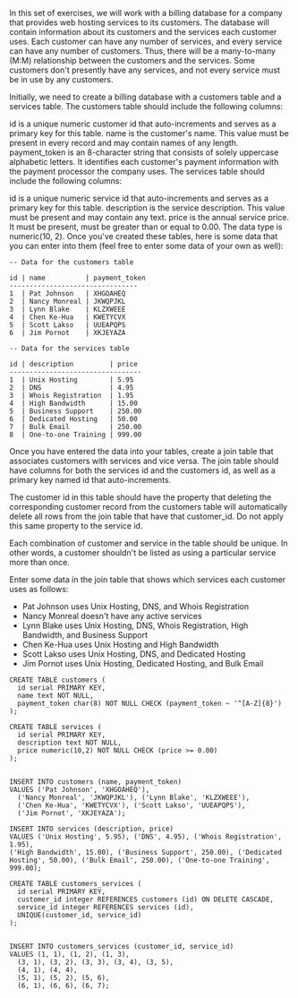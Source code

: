 In this set of exercises, we will work with a billing database for a company that provides web hosting services to its customers. The database will contain information about its customers and the services each customer uses. Each customer can have any number of services, and every service can have any number of customers. Thus, there will be a many-to-many (M:M) relationship between the customers and the services. Some customers don't presently have any services, and not every service must be in use by any customers.

Initially, we need to create a billing database with a customers table and a services table. The customers table should include the following columns:

id is a unique numeric customer id that auto-increments and serves as a primary key for this table.
name is the customer's name. This value must be present in every record and may contain names of any length.
payment_token is an 8-character string that consists of solely uppercase alphabetic letters. It identifies each customer's payment information with the payment processor the company uses.
The services table should include the following columns:

id is a unique numeric service id that auto-increments and serves as a primary key for this table.
description is the service description. This value must be present and may contain any text.
price is the annual service price. It must be present, must be greater than or equal to 0.00. The data type is numeric(10, 2).
Once you've created these tables, here is some data that you can enter into them (feel free to enter some data of your own as well):

```
-- Data for the customers table

id | name          | payment_token
--------------------------------
1  | Pat Johnson   | XHGOAHEQ
2  | Nancy Monreal | JKWQPJKL
3  | Lynn Blake    | KLZXWEEE
4  | Chen Ke-Hua   | KWETYCVX
5  | Scott Lakso   | UUEAPQPS
6  | Jim Pornot    | XKJEYAZA
```

```
-- Data for the services table

id | description         | price
---------------------------------
1  | Unix Hosting        | 5.95
2  | DNS                 | 4.95
3  | Whois Registration  | 1.95
4  | High Bandwidth      | 15.00
5  | Business Support    | 250.00
6  | Dedicated Hosting   | 50.00
7  | Bulk Email          | 250.00
8  | One-to-one Training | 999.00
```

Once you have entered the data into your tables, create a join table that associates customers with services and vice versa. The join table should have columns for both the services id and the customers id, as well as a primary key named id that auto-increments.

The customer id in this table should have the property that deleting the corresponding customer record from the customers table will automatically delete all rows from the join table that have that customer_id. Do not apply this same property to the service id.

Each combination of customer and service in the table should be unique. In other words, a customer shouldn't be listed as using a particular service more than once.

Enter some data in the join table that shows which services each customer uses as follows:

* Pat Johnson uses Unix Hosting, DNS, and Whois Registration
* Nancy Monreal doesn't have any active services
* Lynn Blake uses Unix Hosting, DNS, Whois Registration, High Bandwidth, and Business Support
* Chen Ke-Hua uses Unix Hosting and High Bandwidth
* Scott Lakso uses Unix Hosting, DNS, and Dedicated Hosting
* Jim Pornot uses Unix Hosting, Dedicated Hosting, and Bulk Email


```
CREATE TABLE customers (
  id serial PRIMARY KEY,
  name text NOT NULL,
  payment_token char(8) NOT NULL CHECK (payment_token ~ '^[A-Z]{8}')
);

CREATE TABLE services (
  id serial PRIMARY KEY,
  description text NOT NULL,
  price numeric(10,2) NOT NULL CHECK (price >= 0.00)
);


INSERT INTO customers (name, payment_token)
VALUES ('Pat Johnson', 'XHGOAHEQ'),
  ('Nancy Monreal', 'JKWQPJKL'), ('Lynn Blake', 'KLZXWEEE'),
  ('Chen Ke-Hua', 'KWETYCVX'), ('Scott Lakso', 'UUEAPQPS'),
  ('Jim Pornot', 'XKJEYAZA');

INSERT INTO services (description, price)
VALUES ('Unix Hosting', 5.95), ('DNS', 4.95), ('Whois Registration', 1.95),
('High Bandwidth', 15.00), ('Business Support', 250.00), ('Dedicated Hosting', 50.00), ('Bulk Email', 250.00), ('One-to-one Training', 999.00);

CREATE TABLE customers_services (
  id serial PRIMARY KEY,
  customer_id integer REFERENCES customers (id) ON DELETE CASCADE,
  service_id integer REFERENCES services (id),
  UNIQUE(customer_id, service_id)
);


INSERT INTO customers_services (customer_id, service_id)
VALUES (1, 1), (1, 2), (1, 3),
  (3, 1), (3, 2), (3, 3), (3, 4), (3, 5),
  (4, 1), (4, 4),
  (5, 1), (5, 2), (5, 6),
  (6, 1), (6, 6), (6, 7);
```

